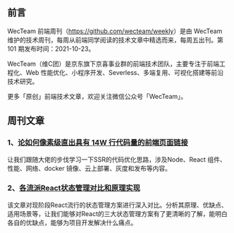 ## 前言

WecTeam 前端周刊（<https://github.com/wecteam/weekly>）是由 WecTeam 维护的技术周刊，每周从前端同学阅读的技术文章中精选而来，每周五出刊。第 101 期发布时间：2021-10-23。

WecTeam（维C团）是京东旗下京喜事业群的前端技术团队，主要专注于前端工程化、Web 性能优化、小程序开发、Severless、多端复用、可视化搭建等前沿技术研究。

更多「原创」前端技术文章，欢迎关注微信公众号「WecTeam」。


## 周刊文章

### 1、[论如何像素级直出具有 14W 行代码量的前端页面链接](http://www.alloyteam.com/2020/12/%e8%ae%ba%e5%a6%82%e4%bd%95%e5%83%8f%e7%b4%a0%e7%ba%a7%e7%9b%b4%e5%87%ba%e5%85%b7%e6%9c%8914w%e8%a1%8c%e4%bb%a3%e7%a0%81%e9%87%8f%e7%9a%84%e5%89%8d%e7%ab%af%e9%a1%b5%e9%9d%a2/)

让我们跟随大佬的步伐学习一下SSR的代码优化思路，涉及Node、React 组件、性能、网络、docker 镜像、云上部署、灰度和发布等内容。

### 2、[各流派React状态管理对比和原理实现](https://mp.weixin.qq.com/s/mpF6W-4dElu0UPed03oJQw)

该文章对现阶段React流行的状态管理方案进行深入对比。分析其原理、优缺点、适用场景等，让我们能够对React的三大状态管理方案有了更清晰的了解，能明白各自的优缺点，能够为项目开发解决什么痛点。